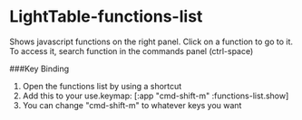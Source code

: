 # LightTable-functions-list
Shows javascript functions on the right panel. Click on a function to go to it. To access it, search function in the commands panel (ctrl-space)

###Key Binding
1. Open the functions list by using a shortcut  
2. Add this to your use.keymap: [:app "cmd-shift-m" :functions-list.show]  
3. You can change "cmd-shift-m" to whatever keys you want
